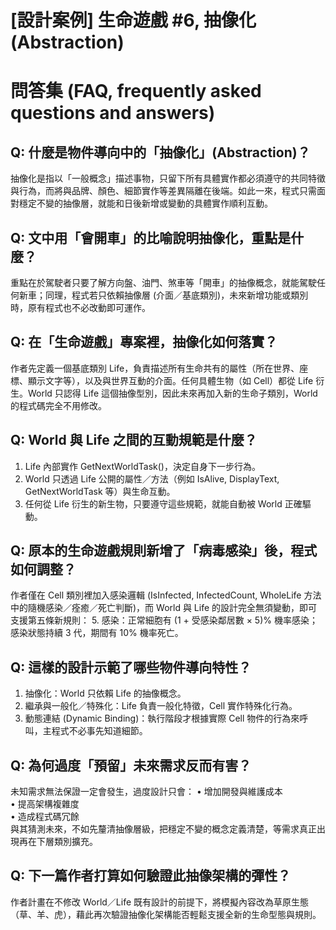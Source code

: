# [設計案例] 生命遊戲 #6, 抽像化 (Abstraction)

# 問答集 (FAQ, frequently asked questions and answers)

## Q: 什麼是物件導向中的「抽像化」(Abstraction)？
抽像化是指以「一般概念」描述事物，只留下所有具體實作都必須遵守的共同特徵與行為，而將與品牌、顏色、細節實作等差異隔離在後端。如此一來，程式只需面對穩定不變的抽像層，就能和日後新增或變動的具體實作順利互動。

## Q: 文中用「會開車」的比喻說明抽像化，重點是什麼？
重點在於駕駛者只要了解方向盤、油門、煞車等「開車」的抽像概念，就能駕駛任何新車；同理，程式若只依賴抽像層 (介面／基底類別)，未來新增功能或類別時，原有程式也不必改動即可運作。

## Q: 在「生命遊戲」專案裡，抽像化如何落實？
作者先定義一個基底類別 Life，負責描述所有生命共有的屬性（所在世界、座標、顯示文字等），以及與世界互動的介面。任何具體生物（如 Cell）都從 Life 衍生。World 只認得 Life 這個抽像型別，因此未來再加入新的生命子類別，World 的程式碼完全不用修改。

## Q: World 與 Life 之間的互動規範是什麼？
1. Life 內部實作 GetNextWorldTask()，決定自身下一步行為。  
2. World 只透過 Life 公開的屬性／方法（例如 IsAlive, DisplayText, GetNextWorldTask 等）與生命互動。  
3. 任何從 Life 衍生的新生物，只要遵守這些規範，就能自動被 World 正確驅動。

## Q: 原本的生命遊戲規則新增了「病毒感染」後，程式如何調整？
作者僅在 Cell 類別裡加入感染邏輯 (IsInfected, InfectedCount, WholeLife 方法中的隨機感染／痊癒／死亡判斷)，而 World 與 Life 的設計完全無須變動，即可支援第五條新規則：
5. 感染：正常細胞有 (1 + 受感染鄰居數 × 5)% 機率感染；感染狀態持續 3 代，期間有 10% 機率死亡。

## Q: 這樣的設計示範了哪些物件導向特性？
1. 抽像化：World 只依賴 Life 的抽像概念。  
2. 繼承與一般化／特殊化：Life 負責一般化特徵，Cell 實作特殊化行為。  
3. 動態連結 (Dynamic Binding)：執行階段才根據實際 Cell 物件的行為來呼叫，主程式不必事先知道細節。

## Q: 為何過度「預留」未來需求反而有害？
未知需求無法保證一定會發生，過度設計只會：
• 增加開發與維護成本  
• 提高架構複雜度  
• 造成程式碼冗餘  
與其猜測未來，不如先釐清抽像層級，把穩定不變的概念定義清楚，等需求真正出現再在下層類別擴充。

## Q: 下一篇作者打算如何驗證此抽像架構的彈性？
作者計畫在不修改 World／Life 既有設計的前提下，將模擬內容改為草原生態（草、羊、虎），藉此再次驗證抽像化架構能否輕鬆支援全新的生命型態與規則。